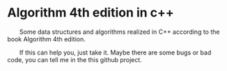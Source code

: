 # Algorithm 4th edition in c++
&emsp;&emsp;Some data structures and algorithms realized in C++ according to the book Algorithm 4th edition.	

&emsp;&emsp;If this can help you, just take it. Maybe there are some bugs or bad code, you can tell me in the this github project. 
